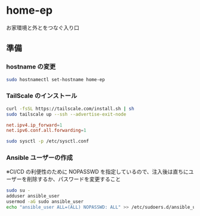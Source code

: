 # home-ep

お家環境と外とをつなぐ入り口

## 準備

### hostname の変更

```sh
sudo hostnamectl set-hostname home-ep
```

### TailScale のインストール

```sh
curl -fsSL https://tailscale.com/install.sh | sh
sudo tailscale up --ssh --advertise-exit-node
```

```/etc/sysctl.conf
net.ipv4.ip_forward=1
net.ipv6.conf.all.forwarding=1
```

```sh
sudo sysctl -p /etc/sysctl.conf
```

### Ansible ユーザーの作成

※CI/CD の利便性のために NOPASSWD を指定しているので、注入後は直ちにユーザーを削除するか、パスワードを変更すること

```sh
sudo su -
adduser ansible_user
usermod -aG sudo ansible_user
echo "ansible_user ALL=(ALL) NOPASSWD: ALL" >> /etc/sudoers.d/ansible_user
```
